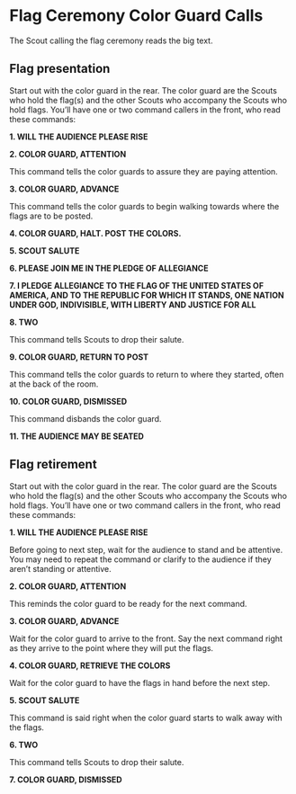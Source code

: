 # Flag Ceremony Color Guard Calls

The Scout calling the flag ceremony reads the big text. 

## Flag presentation

Start out with the color guard in the rear. The color guard are the Scouts who hold the flag(s) and the other Scouts who accompany the Scouts who hold flags. You’ll have one or two command callers in the front, who read these commands:

**1\. WILL THE AUDIENCE PLEASE RISE**

**2\. COLOR GUARD, ATTENTION**

This command tells the color guards to assure they are paying attention.

**3\. COLOR GUARD, ADVANCE**

This command tells the color guards to begin walking towards where the flags are to be posted.

**4\. COLOR GUARD, HALT. POST THE COLORS.**

**5\. SCOUT SALUTE**

**6\. PLEASE JOIN ME IN THE PLEDGE OF ALLEGIANCE**

**7\. I PLEDGE ALLEGIANCE TO THE FLAG OF THE UNITED STATES OF AMERICA, AND TO THE REPUBLIC FOR WHICH IT STANDS, ONE NATION UNDER GOD, INDIVISIBLE, WITH LIBERTY AND JUSTICE FOR ALL**

**8\. TWO**

This command tells Scouts to drop their salute.

**9\. COLOR GUARD, RETURN TO POST**

This command tells the color guards to return to where they started, often at the back of the room.

**10\. COLOR GUARD, DISMISSED**

This command disbands the color guard.

**11\. THE AUDIENCE MAY BE SEATED**

## Flag retirement

Start out with the color guard in the rear. The color guard are the Scouts who hold the flag(s) and the other Scouts who accompany the Scouts who hold flags. You’ll have one or two command callers in the front, who read these commands:

**1\. WILL THE AUDIENCE PLEASE RISE**

Before going to next step, wait for the audience to stand and be attentive. You may need to repeat the command or clarify to the audience if they aren’t standing or attentive.

**2\. COLOR GUARD, ATTENTION**

This reminds the color guard to be ready for the next command.

**3\. COLOR GUARD, ADVANCE**

Wait for the color guard to arrive to the front. Say the next command right as they arrive to the point where they will put the flags.

**4\. COLOR GUARD, RETRIEVE THE COLORS**

Wait for the color guard to have the flags in hand before the next step.

**5\. SCOUT SALUTE**

This command is said right when the color guard starts to walk away with the flags.

**6\. TWO**

This command tells Scouts to drop their salute.

**7\. COLOR GUARD, DISMISSED**